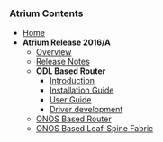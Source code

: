 ### Atrium Contents
* [Home](https://github.com/onfsdn/atrium-docs/wiki)
* **Atrium Release 2016/A**
    + [Overview](https://github.com/onfsdn/atrium-docs/wiki/Overview-16A)
    + [Release Notes](https://github.com/onfsdn/atrium-docs/wiki/Release-Notes-16A)
    + **ODL Based Router**
        - [Introduction](https://github.com/onfsdn/atrium-docs/wiki/ODL-Based-Atrium-Router-16A)
        - [Installation Guide](https://github.com/onfsdn/atrium-docs/wiki/Installation-Guide-ODL-Based-Router-16A)
        - [User Guide](https://github.com/onfsdn/atrium-docs/wiki/User-Guide-ODL-Based-Router-16A)
        - [Driver development](https://github.com/onfsdn/atrium-docs/wiki/Driver-Development-ODL-Based-Router-16A)
    + [ONOS Based Router](https://github.com/onfsdn/atrium-docs/wiki/ONOS-Based-Atrium-Router-16A)
    + [ONOS Based Leaf-Spine Fabric](https://github.com/onfsdn/atrium-docs/wiki/ONOS-Based-Atrium-Leaf-Spine-Fabric-16A)
